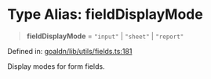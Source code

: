# Type Alias: fieldDisplayMode

> **fieldDisplayMode** = `"input"` \| `"sheet"` \| `"report"`

Defined in: [goaldn/lib/utils/fields.ts:181](https://github.com/aldesgroup/goaldn/blob/6a7943d02984b1a6b41d76a3a483a1484b644076/lib/utils/fields.ts#L181)

Display modes for form fields.
